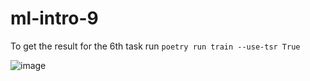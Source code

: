 # ml-intro-9

To get the result for the 6th task run
`poetry run train --use-tsr True`



![image](https://user-images.githubusercontent.com/99091756/167720715-5f797a0a-2f75-4775-9122-0aaeba969267.png)
